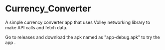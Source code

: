 # Currency_Converter
A simple currency converter app that uses Volley networking library to make API calls and fetch data.

Go to releases and download the apk named as "app-debug.apk" to try the app .
